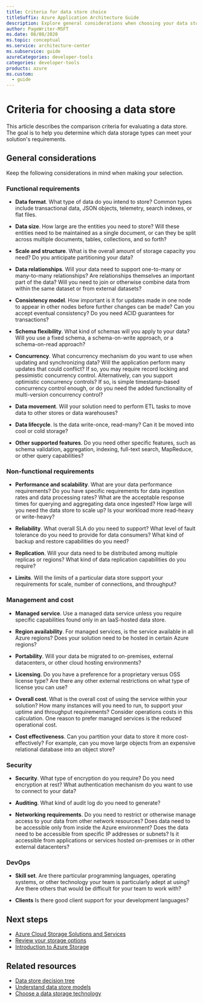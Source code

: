 ```yaml
---
title: Criteria for data store choice
titleSuffix: Azure Application Architecture Guide
description: Explore general considerations when choosing your data store. Examine functional and non-functional requirements, management and cost, security, and DevOps.
author: PageWriter-MSFT
ms.date: 08/08/2020
ms.topic: conceptual
ms.service: architecture-center
ms.subservice: guide
azureCategories: developer-tools
categories: developer-tools
products: azure
ms.custom:
  - guide
---
```


# Criteria for choosing a data store

This article describes the comparison criteria for evaluating a data store. The goal is to help you determine which data storage types can meet your solution's requirements.

## General considerations

Keep the following considerations in mind when making your selection.

### Functional requirements

- **Data format**. What type of data do you intend to store? Common types include transactional data, JSON objects, telemetry, search indexes, or flat files.

- **Data size**. How large are the entities you need to store? Will these entities need to be maintained as a single document, or can they be split across multiple documents, tables, collections, and so forth?

- **Scale and structure**. What is the overall amount of storage capacity you need? Do you anticipate partitioning your data?

- **Data relationships**. Will your data need to support one-to-many or many-to-many relationships? Are relationships themselves an important part of the data? Will you need to join or otherwise combine data from within the same dataset or from external datasets?

- **Consistency model**. How important is it for updates made in one node to appear in other nodes before further changes can be made? Can you accept eventual consistency? Do you need ACID guarantees for transactions?

- **Schema flexibility**. What kind of schemas will you apply to your data? Will you use a fixed schema, a schema-on-write approach, or a schema-on-read approach?

- **Concurrency**. What concurrency mechanism do you want to use when updating and synchronizing data? Will the application perform many updates that could conflict? If so, you may require record locking and pessimistic concurrency control. Alternatively, can you support optimistic concurrency controls? If so, is simple timestamp-based concurrency control enough, or do you need the added functionality of multi-version concurrency control?

- **Data movement**. Will your solution need to perform ETL tasks to move data to other stores or data warehouses?

- **Data lifecycle**. Is the data write-once, read-many? Can it be moved into cool or cold storage?

- **Other supported features**. Do you need other specific features, such as schema validation, aggregation, indexing, full-text search, MapReduce, or other query capabilities?

### Non-functional requirements

- **Performance and scalability**. What are your data performance requirements? Do you have specific requirements for data ingestion rates and data processing rates? What are the acceptable response times for querying and aggregating data once ingested? How large will you need the data store to scale up? Is your workload more read-heavy or write-heavy?

- **Reliability**. What overall SLA do you need to support? What level of fault tolerance do you need to provide for data consumers? What kind of backup and restore capabilities do you need?

- **Replication**. Will your data need to be distributed among multiple replicas or regions? What kind of data replication capabilities do you require?

- **Limits**. Will the limits of a particular data store support your requirements for scale, number of connections, and throughput?

### Management and cost

- **Managed service**. Use a managed data service unless you require specific capabilities found only in an IaaS-hosted data store.

- **Region availability**. For managed services, is the service available in all Azure regions? Does your solution need to be hosted in certain Azure regions?

- **Portability**. Will your data be migrated to on-premises, external datacenters, or other cloud hosting environments?

- **Licensing**. Do you have a preference for a proprietary versus OSS license type? Are there any other external restrictions on what type of license you can use?

- **Overall cost**. What is the overall cost of using the service within your solution? How many instances will you need to run, to support your uptime and throughput requirements? Consider operations costs in this calculation. One reason to prefer managed services is the reduced operational cost.

- **Cost effectiveness**. Can you partition your data to store it more cost-effectively? For example, can you move large objects from an expensive relational database into an object store?

### Security

- **Security**. What type of encryption do you require? Do you need encryption at rest? What authentication mechanism do you want to use to connect to your data?

- **Auditing**. What kind of audit log do you need to generate?

- **Networking requirements**. Do you need to restrict or otherwise manage access to your data from other network resources? Does data need to be accessible only from inside the Azure environment? Does the data need to be accessible from specific IP addresses or subnets? Is it accessible from applications or services hosted on-premises or in other external datacenters?

### DevOps

- **Skill set**. Are there particular programming languages, operating systems, or other technology your team is particularly adept at using? Are there others that would be difficult for your team to work with?

- **Clients** Is there good client support for your development languages?

## Next steps

- [Azure Cloud Storage Solutions and Services](https://azure.microsoft.com/products/category/storage)
- [Review your storage options](/azure/cloud-adoption-framework/ready/considerations/storage-options)
- [Introduction to Azure Storage](/azure/storage/common/storage-introduction)

## Related resources

- [Data store decision tree](data-store-decision-tree.md)
- [Understand data store models](data-store-overview.md)
- [Choose a data storage technology](../../data-guide/technology-choices/data-storage.md)

